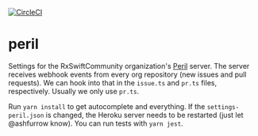 [![CircleCI](https://circleci.com/gh/RxSwiftCommunity/peril.svg?style=svg)](https://circleci.com/gh/RxSwiftCommunity/peril)

# peril

Settings for the RxSwiftCommunity organization's [Peril](https://github.com/danger/peril) server. The server receives webhook events from every org repository (new issues and pull requests). We can hook into that in the `issue.ts` and `pr.ts` files, respectively. Usually we only use `pr.ts`.

Run `yarn install` to get autocomplete and everything. If the `settings-peril.json` is changed, the Heroku server needs to be restarted (just let @ashfurrow know). You can run tests with `yarn jest`.

